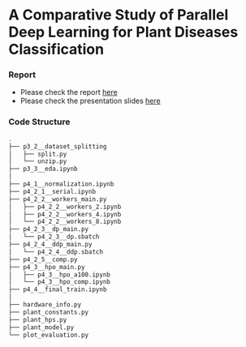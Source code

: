 # A Comparative Study of Parallel Deep Learning for Plant Diseases Classification
### Report
- Please check the report [here](docs/report.pdf)
- Please check the presentation slides [here](docs/presentation.pdf)

### Code Structure
```bash
.
├── p3_2__dataset_splitting
│   ├── split.py
│   └── unzip.py
├── p3_3__eda.ipynb
│
├── p4_1__normalization.ipynb
├── p4_2_1__serial.ipynb
├── p4_2_2__workers_main.py
│   ├── p4_2_2__workers_2.ipynb
│   ├── p4_2_2__workers_4.ipynb
│   └── p4_2_2__workers_8.ipynb
├── p4_2_3__dp_main.py
│   └── p4_2_3__dp.sbatch
├── p4_2_4__ddp_main.py
│   └── p4_2_4__ddp.sbatch
├── p4_2_5__comp.py
├── p4_3__hpo_main.py
│   ├── p4_3__hpo_a100.ipynb
│   └── p4_3__hpo_comp.ipynb
├── p4_4__final_train.ipynb
│
├── hardware_info.py
├── plant_constants.py
├── plant_hps.py
├── plant_model.py
└── plot_evaluation.py
```
